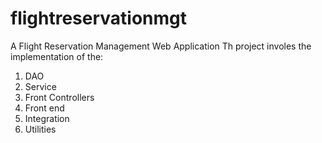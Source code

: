 # flightreservationmgt
A Flight Reservation Management Web Application
Th project involes the implementation of the:
1. DAO
2. Service
3. Front Controllers
4. Front end
5. Integration
6. Utilities
